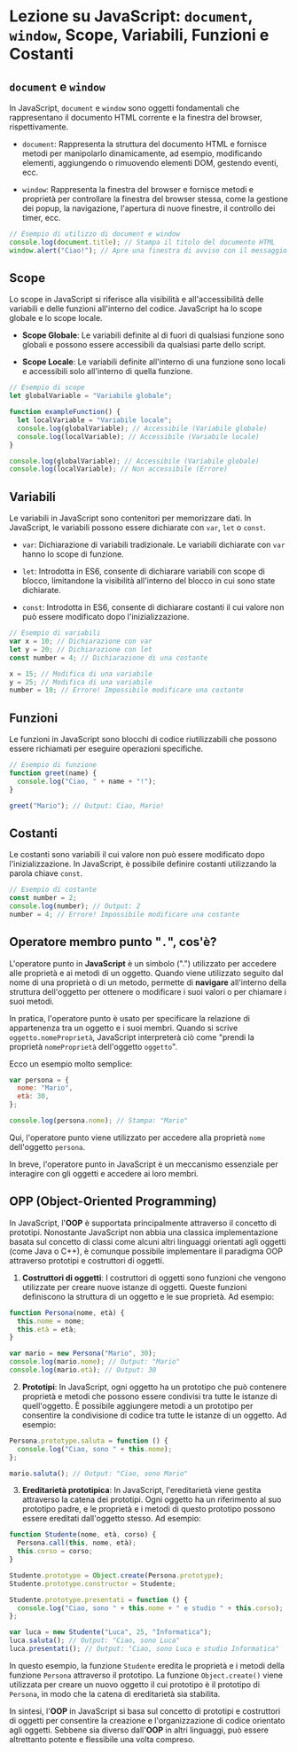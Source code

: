 # Lezione su JavaScript: `document`, `window`, Scope, Variabili, Funzioni e Costanti

## `document` e `window`

In JavaScript, `document` e `window` sono oggetti fondamentali che rappresentano il documento HTML corrente e la finestra del browser, rispettivamente.

- `document`: Rappresenta la struttura del documento HTML e fornisce metodi per manipolarlo dinamicamente, ad esempio, modificando elementi, aggiungendo o rimuovendo elementi DOM, gestendo eventi, ecc.

- `window`: Rappresenta la finestra del browser e fornisce metodi e proprietà per controllare la finestra del browser stessa, come la gestione dei popup, la navigazione, l'apertura di nuove finestre, il controllo dei timer, ecc.

```javascript
// Esempio di utilizzo di document e window
console.log(document.title); // Stampa il titolo del documento HTML
window.alert("Ciao!"); // Apre una finestra di avviso con il messaggio "Ciao!"
```

## Scope

Lo scope in JavaScript si riferisce alla visibilità e all'accessibilità delle variabili e delle funzioni all'interno del codice. JavaScript ha lo scope globale e lo scope locale.

- **Scope Globale**: Le variabili definite al di fuori di qualsiasi funzione sono globali e possono essere accessibili da qualsiasi parte dello script.

- **Scope Locale**: Le variabili definite all'interno di una funzione sono locali e accessibili solo all'interno di quella funzione.

```javascript
// Esempio di scope
let globalVariable = "Variabile globale";

function exampleFunction() {
  let localVariable = "Variabile locale";
  console.log(globalVariable); // Accessibile (Variabile globale)
  console.log(localVariable); // Accessibile (Variabile locale)
}

console.log(globalVariable); // Accessibile (Variabile globale)
console.log(localVariable); // Non accessibile (Errore)
```

## Variabili

Le variabili in JavaScript sono contenitori per memorizzare dati. In JavaScript, le variabili possono essere dichiarate con `var`, `let` o `const`.

- `var`: Dichiarazione di variabili tradizionale. Le variabili dichiarate con `var` hanno lo scope di funzione.

- `let`: Introdotta in ES6, consente di dichiarare variabili con scope di blocco, limitandone la visibilità all'interno del blocco in cui sono state dichiarate.

- `const`: Introdotta in ES6, consente di dichiarare costanti il cui valore non può essere modificato dopo l'inizializzazione.

```javascript
// Esempio di variabili
var x = 10; // Dichiarazione con var
let y = 20; // Dichiarazione con let
const number = 4; // Dichiarazione di una costante

x = 15; // Modifica di una variabile
y = 25; // Modifica di una variabile
number = 10; // Errore! Impossibile modificare una costante
```

## Funzioni

Le funzioni in JavaScript sono blocchi di codice riutilizzabili che possono essere richiamati per eseguire operazioni specifiche.

```javascript
// Esempio di funzione
function greet(name) {
  console.log("Ciao, " + name + "!");
}

greet("Mario"); // Output: Ciao, Mario!
```

## Costanti

Le costanti sono variabili il cui valore non può essere modificato dopo l'inizializzazione. In JavaScript, è possibile definire costanti utilizzando la parola chiave `const`.

```javascript
// Esempio di costante
const number = 2;
console.log(number); // Output: 2
number = 4; // Errore! Impossibile modificare una costante
```

## Operatore membro punto "`.`", cos'è?

L'operatore punto in **JavaScript** è un simbolo (".") utilizzato per accedere alle proprietà e ai metodi di un oggetto. Quando viene utilizzato seguito dal nome di una proprietà o di un metodo, permette di **navigare** all'interno della struttura dell'oggetto per ottenere o modificare i suoi valori o per chiamare i suoi metodi.

In pratica, l'operatore punto è usato per specificare la relazione di appartenenza tra un oggetto e i suoi membri. Quando si scrive `oggetto.nomeProprietà`, JavaScript interpreterà ciò come "prendi la proprietà `nomeProprietà` dell'oggetto `oggetto`".

Ecco un esempio molto semplice:

```javascript
var persona = {
  nome: "Mario",
  età: 30,
};

console.log(persona.nome); // Stampa: "Mario"
```

Qui, l'operatore punto viene utilizzato per accedere alla proprietà `nome` dell'oggetto `persona`.

In breve, l'operatore punto in JavaScript è un meccanismo essenziale per interagire con gli oggetti e accedere ai loro membri.

## OPP (Object-Oriented Programming)

In JavaScript, l'**OOP** è supportata principalmente attraverso il concetto di prototipi. Nonostante JavaScript non abbia una classica implementazione basata sul concetto di classi come alcuni altri linguaggi orientati agli oggetti (come Java o C++), è comunque possibile implementare il paradigma OOP attraverso prototipi e costruttori di oggetti.

1.  **Costruttori di oggetti**: I costruttori di oggetti sono funzioni che vengono utilizzate per creare nuove istanze di oggetti. Queste funzioni definiscono la struttura di un oggetto e le sue proprietà. Ad esempio:

```javascript
function Persona(nome, età) {
  this.nome = nome;
  this.età = età;
}

var mario = new Persona("Mario", 30);
console.log(mario.nome); // Output: "Mario"
console.log(mario.età); // Output: 30
```

2. **Prototipi**: In JavaScript, ogni oggetto ha un prototipo che può contenere proprietà e metodi che possono essere condivisi tra tutte le istanze di quell'oggetto. È possibile aggiungere metodi a un prototipo per consentire la condivisione di codice tra tutte le istanze di un oggetto. Ad esempio:

```javascript
Persona.prototype.saluta = function () {
  console.log("Ciao, sono " + this.nome);
};

mario.saluta(); // Output: "Ciao, sono Mario"
```

3.  **Ereditarietà prototipica**: In JavaScript, l'ereditarietà viene gestita attraverso la catena dei prototipi. Ogni oggetto ha un riferimento al suo prototipo padre, e le proprietà e i metodi di questo prototipo possono essere ereditati dall'oggetto stesso. Ad esempio:

```javascript
function Studente(nome, età, corso) {
  Persona.call(this, nome, età);
  this.corso = corso;
}

Studente.prototype = Object.create(Persona.prototype);
Studente.prototype.constructor = Studente;

Studente.prototype.presentati = function () {
  console.log("Ciao, sono " + this.nome + " e studio " + this.corso);
};

var luca = new Studente("Luca", 25, "Informatica");
luca.saluta(); // Output: "Ciao, sono Luca"
luca.presentati(); // Output: "Ciao, sono Luca e studio Informatica"
```

In questo esempio, la funzione `Studente` eredita le proprietà e i metodi della funzione `Persona` attraverso il prototipo. La funzione `Object.create()` viene utilizzata per creare un nuovo oggetto il cui prototipo è il prototipo di `Persona`, in modo che la catena di ereditarietà sia stabilita.

In sintesi, l'**OOP** in JavaScript si basa sul concetto di prototipi e costruttori di oggetti per consentire la creazione e l'organizzazione di codice orientato agli oggetti. Sebbene sia diverso dall'**OOP** in altri linguaggi, può essere altrettanto potente e flessibile una volta compreso.
